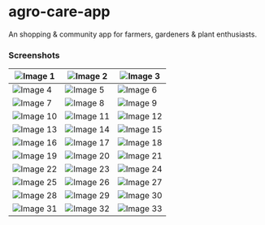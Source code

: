 # agro-care-app
An shopping &amp; community app for farmers, gardeners &amp; plant enthusiasts.

### Screenshots

| ![Image 1](README_images/1.jpg) | ![Image 2](README_images/2.jpg) | ![Image 3](README_images/3.jpg) |
|---------------------------------|---------------------------------|---------------------------------|
| ![Image 4](README_images/4.jpg) | ![Image 5](README_images/5.jpg) | ![Image 6](README_images/6.jpg) |
| ![Image 7](README_images/7.jpg) | ![Image 8](README_images/8.jpg) | ![Image 9](README_images/9.jpg) |
| ![Image 10](README_images/10.jpg) | ![Image 11](README_images/11.jpg) | ![Image 12](README_images/12.jpg) |
| ![Image 13](README_images/13.jpg) | ![Image 14](README_images/14.jpg) | ![Image 15](README_images/15.jpg) |
| ![Image 16](README_images/16.jpg) | ![Image 17](README_images/17.jpg) | ![Image 18](README_images/18.jpg) |
| ![Image 19](README_images/19.jpg) | ![Image 20](README_images/20.jpg) | ![Image 21](README_images/21.jpg) |
| ![Image 22](README_images/22.jpg) | ![Image 23](README_images/23.jpg) | ![Image 24](README_images/24.jpg) |
| ![Image 25](README_images/25.jpg) | ![Image 26](README_images/26.jpg) | ![Image 27](README_images/27.jpg) |
| ![Image 28](README_images/28.jpg) | ![Image 29](README_images/29.jpg) | ![Image 30](README_images/30.jpg) |
| ![Image 31](README_images/31.jpg) | ![Image 32](README_images/32.jpg) | ![Image 33](README_images/33.jpg) |


